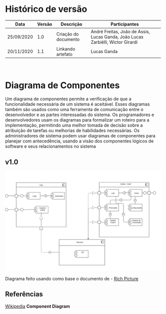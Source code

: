 # Histórico de versão


| Data       | Versão | Descrição                                          | Participantes                                                                   |
| ---------- | ------ | -------------------------------------------------- | ------------------------------------------------------------------------------- |
| 25/09/2020 | 1.0    | Criação do documento | André Freitas, João de Assis, Lucas Ganda, João Lucas Zarbiélli, Wictor Girardi |
| 20/11/2020 | 1.1    | Linkando artefato| Lucas Ganda|
<br/>

# Diagrama de Componentes

Um diagrama de componentes permite a verificação de que a funcionalidade necessária de um sistema é aceitável. Esses diagramas também são usados ​​como uma ferramenta de comunicação entre o desenvolvedor e as partes interessadas do sistema. Os programadores e desenvolvedores usam os diagramas para formalizar um roteiro para a implementação, permitindo uma melhor tomada de decisão sobre a atribuição de tarefas ou melhorias de habilidades necessárias. Os administradores de sistema podem usar diagramas de componentes para planejar com antecedência, usando a visão dos componentes lógicos de software e seus relacionamentos no sistema


## v1.0
![cd1](./images/diagrama_de_componentes.png)

Diagrama feito usando como base o documento de - [Rich Picture](rich_picture.md)
</br>

## Referências

[Wikipedia](https://en.wikipedia.org/wiki/Component_diagram) **Component Diagram**

